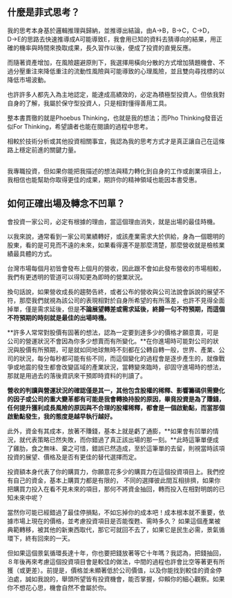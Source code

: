 ## 什麼是菲式思考？

我的思考本身基於邏輯推理與歸納，並推導出結論，由A→B，B→C，C→D，D→E的思路去快速推導成A可能導致E，我會用已知的資料去猜導向的結果，用正確的機率與時間來換取成果，長久習作以後，便成了投資的直覺反應。

 

而隨著資產增加，在風險趨避原則下，我選擇用橫向分散的方式增加猜題機會、不過分壓重注來降低重注的流動性風險與可能導致的心理風險，並且雙向尋找標的以降低市場波動。

 

也許許多人都先入為主地認定，能達成高績效的，必定為積極型投資人。但依我對自身的了解，我屬於保守型投資人，只是相對懂得善用工具。

 

整本書貫徹的就是Phoebus Thinking，也就是我的想法；而Pho Thinking發音近似For Thinking，希望讀者也能在閱讀的過程中思考。

 

相較於技術分析或其他投資相關事宜，我認為我的思考方式才是真正讓自己在這條路上穩定前進的關鍵力量。

<iframe id="google_ads_iframe_/1006274/businesstoday_pc_article_728x90_m1-1_0" name="google_ads_iframe_/1006274/businesstoday_pc_article_728x90_m1-1_0" title="3rd party ad content" width="1" height="1" scrolling="no" marginwidth="0" marginheight="0" frameborder="0" role="region" aria-label="Advertisement" tabindex="0" data-load-complete="true" data-google-container-id="7" style="box-sizing: border-box; border: 0px; vertical-align: bottom;"></iframe>



 

我專職投資，但如果你能把我描述的想法與精力轉化到自身的工作或創業項目上，我相信也能幫助你取得更佳的成果，期許你的精神領域也能因本書受惠。

 

## 如何正確出場及轉念不凹單？

 

會投資一家公司，必定有根據的理由，當這個理由消失，就是出場的最佳時機。

 

以我來說，通常看到一家公司業績轉好，或該產業需求大於供給，身為一個聰明的股東，看的是可見而不遠的未來，如果看得還不是那麼清楚，那麼營收就是檢核業績最具體的方式。

 

台灣市場每個月初皆會發布上個月的營收，因此跟不會如此發布營收的市場相較，我們有更透明的管道可以得知更為即時的營業狀況。

 

換句話說，如果營收成長的趨勢告終，或者公布的營收與公司法說會訴說的展望不符，那麼我們就視為該公司的表現相對於自身所希望的有所落差，也許不見得全面掉單，僅是需求延後，但是**不論展望轉差或需求延後，終歸一句不符預期，而這個不符預期的時刻就是最佳的出場時機。**

 

**許多人常常對股價有固著的想法，認為一定要到達多少的價格才願意賣，可是公司的營運狀況不會因為你多少想賣而有所變化。**在你進場時可能對公司的狀況與股價有所預期，可是就如同地球無時不刻都在公轉自轉一般，世界、產業、公司的狀況，每分每秒都可能有些不同，而這個變化的過程會是逐步產生的，就像戰爭或地震的發生都會改變區域的產業狀況，當轉變來臨時，卻固守進場時的想法，那就是用過去的落後資訊來干預即時資料的判讀了。

 

**營收的判讀與營運狀況的確認僅是其一，其他包含股權的稀釋、影響籌碼供需變化的因子或公司的重大變革都有可能是我會轉換持股的原因，畢竟投資是為了賺錢，任何提升獲利成長風險的原因與不合理的股權稀釋，都會是一個啟動點，而當那個啟動點發生，我的態度是越早執行越好。**

 

此外，資金有其成本，放著不賺錢，基本上就是虧了通膨，**如果會有凹單的情況，就代表策略已然失敗，而你錯過了真正該出場的那一刻。**此時這筆單便成了雞肋，食之無味、棄之可惜，錯誤已然造成，至於這筆單的去留，則視當時該項投資的展望、價格及是否有更佳的替代選擇而定。

 

投資額本身代表了你的購買力，你願意花多少的購買力在這個投資項目上。我們控有自己的資金，基本上購買力都是有限的， 不同的選擇彼此間互相排擠，如果你把購買力投入在看不見未來的項目，那何不將資金抽回，轉而投入在相對明朗的已知未來中呢？





當然你可能已經錯過了最佳停損點，不如忘掉你的成本吧！成本根本就不重要，依據市場上現在的價格，並考慮投資項目是否能復甦、需時多久？ 如果這個產業被典範轉移，被其他的新東西取代，那它可就回不去了，如果它是民生必需，景氣循環下，終有回來的一天。

 

但如果這個景氣循環長達十年，你也要把錢放著等它十年嗎？我認為，把錢抽回，８年後再來考慮這個投資項目會是較佳的做法，中間的過程也許會比空等著更有所獲（或更差）。前提是，價格並未顯著低於公司價值，以及你能找到較佳的資金停泊處，誠如我說的，舉頭所望皆有投資機會，能否掌握，仰賴你的細心觀察。如果你不想花心思，機會自然不會屬於你。